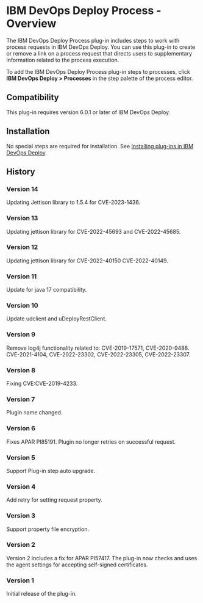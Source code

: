 
# IBM DevOps Deploy Process - Overview

The IBM DevOps Deploy Process plug-in includes steps to work with process requests in IBM DevOps Deploy. You can use this plug-in to create or remove a link on a process request that directs users to supplementary information related to the process execution.

To add the IBM DevOps Deploy Process plug-in steps to processes, click **IBM DevOps Deploy > Processes** in the step palette of the process editor.

## Compatibility

This plug-in requires version 6.0.1 or later of IBM DevOps Deploy.

## Installation

No special steps are required for installation. See [Installing plug-ins in IBM DevOps Deploy](https://community.ibm.com/community/user/wasdevops/blogs/laurel-dickson-bull1/2022/06/13/install-plugins "Installing plug-ins in IBM DevOps Deploy").

## History

### Version 14

Updating Jettison library to 1.5.4 for CVE-2023-1436.

### Version 13

Updating jettison library for CVE-2022-45693 and CVE-2022-45685.

### Version 12

Updating jettison library for CVE-2022-40150 CVE-2022-40149.

### Version 11

Update for java 17 compatibility.

### Version 10

Update udclient and uDeployRestClient.

### Version 9

Remove log4j functionality related to: CVE-2019-17571, CVE-2020-9488. CVE-2021-4104, CVE-2022-23302, CVE-2022-23305, CVE-2022-23307.

### Version 8

Fixing CVE:CVE-2019-4233.

### Version 7

Plugin name changed.

### Version 6

Fixes APAR PI85191. Plugin no longer retries on successful request.

### Version 5

Support Plug-in step auto upgrade.

### Version 4

Add retry for setting request property.

### Version 3

Support property file encryption.

### Version 2

Version 2 includes a fix for APAR PI57417. The plug-in now checks and uses the agent settings for accepting self-signed certificates.

### Version 1

Initial release of the plug-in.

